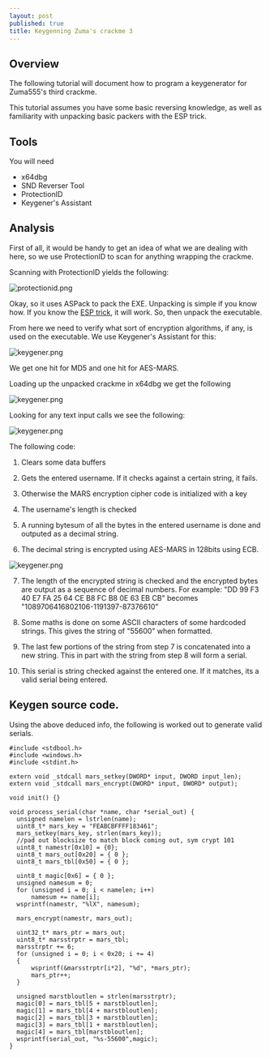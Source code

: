 ```yaml
---
layout: post
published: true
title: Keygenning Zuma's crackme 3
---
```

## Overview

The following tutorial will document how to program a keygenerator for Zuma555's
third crackme.

This tutorial assumes you have some basic reversing knowledge, as well as familiarity with unpacking basic packers with the ESP trick.

## Tools

You will need

* x64dbg
* SND Reverser Tool
* ProtectionID
* Keygener's Assistant

## Analysis

First of all, it would be handy to get an idea of what we are dealing with here, so we use
ProtectionID to scan for anything wrapping the crackme.

Scanning with ProtectionID yields the following:

![protectionid.png]({{site.baseurl}}/images/zuma3/protectionid.png)

Okay, so it uses ASPack to pack the EXE. Unpacking is simple if you know how. If you know
the [ESP trick](https://reverseengineering.stackexchange.com/questions/11490/unpacking-and-the-esp-trick), it will work. So, then unpack the executable.

From here we need to verify what sort of encryption algorithms, if any, is used on the
executable. We use Keygener's Assistant for this:

![keygener.png]({{site.baseurl}}/images/zuma3/keygener.png)

We get one hit for MD5 and one hit for AES-MARS.

Loading up the unpacked crackme in x64dbg we get the following

![keygener.png]({{site.baseurl}}/images/zuma3/entrypoint.png)

Looking for any text input calls we see the following:

![keygener.png]({{site.baseurl}}/images/zuma3/1.png)

The following code:

1) Clears some data buffers

2) Gets the entered username. If it checks against a certain string, it fails.

3) Otherwise the MARS encryption cipher code is initialized with a key

4) The username's length is checked

5) A running bytesum of all the bytes in the entered username is done and outputed
as a decimal string.

6) The decimal string is encrypted using AES-MARS in 128bits using ECB.

![keygener.png]({{site.baseurl}}/images/zuma3/2.png)

7) The length of the encrypted string is checked and the encrypted bytes are output as a sequence of decimal numbers.
For example: "DD 99 F3 40 E7 FA 25 64 CE B8 FC B8 0E 63 EB CB" becomes "1089706416802106-1191397-87376610"

8) Some maths is done on some ASCII characters of some hardcoded strings. This gives the string of "55600" when formatted.

9) The last few portions of the string from step 7 is concatenated into a new string. This in part with the string from step 8 will form a serial.

10) This serial is string checked against the entered one. If it matches, its a valid serial being entered.


## Keygen source code.

Using the above deduced info, the following is worked out to generate valid serials.

```
#include <stdbool.h>
#include <windows.h>
#include <stdint.h>

extern void _stdcall mars_setkey(DWORD* input, DWORD input_len);
extern void _stdcall mars_encrypt(DWORD* input, DWORD* output);

void init() {}

void process_serial(char *name, char *serial_out) {
  unsigned namelen = lstrlen(name);
  uint8_t* mars_key = "FEABCBFFFF183461";
  mars_setkey(mars_key, strlen(mars_key));
  //pad out blocksize to match block coming out, sym crypt 101
  uint8_t namestr[0x10] = {0};
  uint8_t mars_out[0x20] = { 0 };
  uint8_t mars_tbl[0x50] = { 0 };

  uint8_t magic[0x6] = { 0 };
  unsigned namesum = 0;
  for (unsigned i = 0; i < namelen; i++)
      namesum += name[i];
  wsprintf(namestr, "%lX", namesum);

  mars_encrypt(namestr, mars_out);

  uint32_t* mars_ptr = mars_out;
  uint8_t* marsstrptr = mars_tbl;
  marsstrptr += 6;
  for (unsigned i = 0; i < 0x20; i += 4)
  {
      wsprintf(&marsstrptr[i*2], "%d", *mars_ptr);
      mars_ptr++;
  }

  unsigned marstbloutlen = strlen(marsstrptr);
  magic[0] = mars_tbl[5 + marstbloutlen];
  magic[1] = mars_tbl[4 + marstbloutlen];
  magic[2] = mars_tbl[3 + marstbloutlen];
  magic[3] = mars_tbl[1 + marstbloutlen];
  magic[4] = mars_tbl[marstbloutlen];
  wsprintf(serial_out, "%s-55600",magic);
}
```
